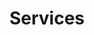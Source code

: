 ---
layout: page.njk
title: Services
metaDescription: This is a sample meta description. If one is not present in
  your page/post's front matter, the default metadata.desciption will be used
  instead.
permalink: /services/index.html
chunks:
  - type: pageHeading
    template: chunks/page-title.njk
    heading: Here's what we do
  - type: grid
    template: chunks/grid.njk
    services:
      - serviceName: Environmental Services
        serviceDesc: Lorem ipsum dolor sit amet, consectetur adipiscing eliy, sed do
          eiusmod tempor incididunt ut labore et dolore magna aliqua.
        serviceImg: /static/water-tank.jpg
      - serviceDesc: Lorem ipsum dolor sit amet, consectetur adipiscing eliy, sed do
          eiusmod tempor incididunt ut labore et dolore magna aliqua.
        serviceImg: /static/water-tank.jpg
        serviceName: Legionella Testing
      - serviceName: Water Treatment
        serviceDesc: Lorem ipsum dolor sit amet, consectetur adipiscing elit, sed do
          eiusmod tempor incididunt ut labore et dolore magna aliqua.
        serviceImg: /static/water-tank.jpg
  - type: presetForm
    template: chunks/form.njk
    preset: true
  - type: ctaBanner
    flip: true
    template: chunks/cta-banner.njk
    content:
      items:
        - type: imageList
          images:
            - image: /static/standard-hotel-logo.svg
              imageAlt: The Standard Hotel
            - image: /static/old-vic-logo.svg
              imageAlt: Bristol Old Vic
      subHeading: Trusted by the most renowned organizations
    button: Talk to us
    buttonUrl: contact
---